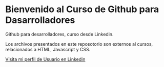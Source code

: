 # Bienvenido al Curso de Github para Dasarrolladores 
Github para desarrolladores, curso desde Linkedin.

Los archivos presentados en este reposotorio son externos al cursos, relacionados a HTML, Javascript y CSS.

[Visita mi perfil de Usuario en Linkedin](https://www.linkedin.com/in/lilibeth-camico/)
